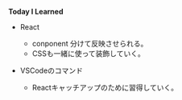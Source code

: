 **Today I Learned**

- React
  - conponent 分けて反映させられる。
  - CSSも一緒に使って装飾していく。

- VSCodeのコマンド
  - Reactキャッチアップのために習得していく。
